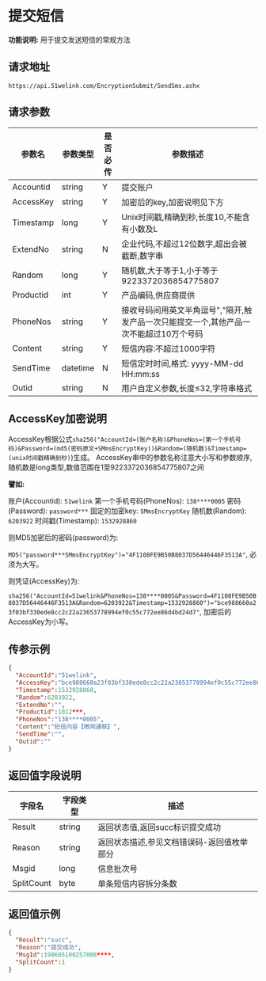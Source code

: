 # 提交短信

**功能说明:** 用于提交发送短信的常规方法

## 请求地址

`https://api.51welink.com/EncryptionSubmit/SendSms.ashx`

## 请求参数

| 参数名 | 参数类型 | 是否必传 | 参数描述 |
|---|---|---|---|
| Accountid | string | Y | 提交账户 |
| AccessKey | string | Y | 加密后的key,加密说明见下方 |
| Timestamp | long | Y | Unix时间戳,精确到秒,长度10,不能含有小数及L |
| ExtendNo | string | N | 企业代码,不超过12位数字,超出会被截断,数字串 |
| Random | long | Y | 随机数,大于等于1,小于等于9223372036854775807 |
| Productid | int | Y | 产品编码,供应商提供 |
| PhoneNos | string | Y | 接收号码间用英文半角逗号","隔开,触发产品一次只能提交一个,其他产品一次不能超过10万个号码 |
| Content | string | Y | 短信内容:不超过1000字符 |
| SendTime | datetime | N | 短信定时时间,格式: yyyy-MM-dd HH:mm:ss |
| Outid | string | N | 用户自定义参数,长度≤32,字符串格式 |

## AccessKey加密说明

AccessKey根据公式`sha256("AccountId=(账户名称)&PhoneNos=(第一个手机号码)&Password=(md5(密码原文+SMmsEncryptKey))&Random=(随机数)&Timestamp=(unix时间戳精确到秒)`)生成。
AccessKey串中的参数名称注意大小写和参数顺序,随机数是long类型,数值范围在1至9223372036854775807之间

**譬如:**

账户(Accountid): `51welink`
第一个手机号码(PhoneNos): `138****0005`
密码(Password): `password***`
固定的加密key: `SMmsEncryptKey`
随机数(Random): `6203922`
时间戳(Timestamp): `1532928860`

则MD5加密后的密码(password)为:

`MD5("password***SMmsEncryptKey")="4F1108FE9B50B8037D56446446F3513A"`, 必须为大写。

则凭证(AccessKey)为:

`sha256("AccountId=51welink&PhoneNos=138****0005&Password=4F1108FE9B50B8037D56446446F3513A&Random=6203922&Timestamp=1532928860")="bce988660a23f03bf330ede8cc2c22a23653778994ef0c55c772ee86d4bd24d7"`, 加密后的AccessKey为小写。

## 传参示例

```json
{
  "AccountId":"51welink",
  "AccessKey":"bce988660a23f03bf330ede8cc2c22a23653778994ef0c55c772ee86d4bd24d7",
  "Timestamp":1532928860,
  "Random":6203922,
  "ExtendNo":"",
  "Productid":1012***,
  "PhoneNos":"138****0005",
  "Content":"短信内容【微网通联】",
  "SendTime":"",
  "Outid":""
}
```

## 返回值字段说明

| 字段名 | 字段类型 | 描述 |
|---|---|---|
| Result | string | 返回状态值,返回succ标识提交成功 |
| Reason | string | 返回状态描述,参见文档错误码-返回值枚举部分 |
| Msgid | long | 信息批次号 |
| SplitCount | byte | 单条短信内容拆分条数 |

## 返回值示例

```json
{
  "Result":"succ",
  "Reason":"提交成功",
  "MsgId":190605100257008****,
  "SplitCount":1
}
```